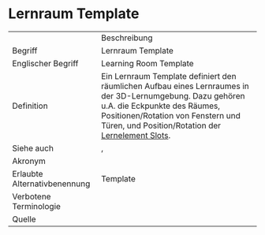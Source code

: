 # Lernraum Template

<link-summary rel="summary"/>
<card-summary rel="summary"/>
<web-summary rel="summary"/>


<table>
    <tr>
        <td></td>
        <td>Beschreibung</td>
    </tr>
    <tr>
        <td>Begriff</td>
        <td>Lernraum Template</td>
    </tr>
    <tr>
        <td>Englischer Begriff</td>
        <td>Learning Room Template</td>
    </tr>
    <tr>
        <td>Definition</td>
        <td id="summary" >Ein Lernraum Template definiert den räumlichen Aufbau eines Lernraumes in der 3D-Lernumgebung. Dazu gehören u.A. die Eckpunkte des Räumes, Positionen/Rotation von Fenstern und Türen, und Position/Rotation der <a href="Lernelement-Slot-GE.md">Lernelement Slots</a>.</td>
    </tr>  
    <tr>
        <td>Siehe auch</td>
        <td><a href="Lernraum-GE.md"></a>, <a href="Lernelement-Slot-GE.md"></a></td>
    </tr>
    <tr>
        <td>Akronym</td>
        <td></td>
    </tr>
   <tr>
        <td>Erlaubte Alternativbenennung</td>
        <td>Template</td>
    </tr>
   <tr>
        <td>Verbotene Terminologie</td>
        <td></td>
    </tr>
   <tr>
        <td>Quelle</td>
        <td></td>
    </tr>
</table>